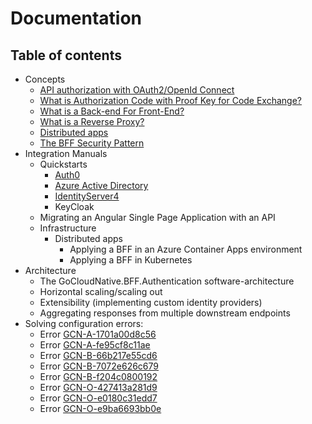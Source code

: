 # Documentation

## Table of contents 

- Concepts
  - [API authorization with OAuth2/OpenId Connect](/concepts/api-authorization/)
  - [What is Authorization Code with Proof Key for Code Exchange?](/concepts/what-is-pkce)
  - [What is a Back-end For Front-End?](/concepts/what-is-a-bff)
  - [What is a Reverse Proxy?](/concepts/what-is-a-reverse-proxy)
  - [Distributed apps](/concepts/distributed-apps)
  - [The BFF Security Pattern](/concepts/bff-security-pattern)
- Integration Manuals
  - Quickstarts
    - [Auth0](/integration-manuals/quickstarts/auth0/quickstart)
    - [Azure Active Directory](/integration-manuals/quickstarts/azuread/quickstart)
    - [IdentityServer4](/integration-manuals/quickstarts/identityserver4/quickstart)
    - KeyCloak
  - Migrating an Angular Single Page Application with an API
  - Infrastructure
    - Distributed apps
      - Applying a BFF in an Azure Container Apps environment
      - Applying a BFF in Kubernetes
- Architecture
  - The GoCloudNative.BFF.Authentication software-architecture
  - Horizontal scaling/scaling out
  - Extensibility (implementing custom identity providers)
  - Aggregating responses from multiple downstream endpoints
- Solving configuration errors:
  - Error [GCN-A-1701a00d8c56](/errors/gcn-a-1701a00d8c56)
  - Error [GCN-A-fe95cf8c11ae](/errors/gcn-a-fe95cf8c11ae)
  - Error [GCN-B-66b217e55cd6](/errors/gcn-b-66b217e55cd6)
  - Error [GCN-B-7072e626c679](/errors/gcn-b-7072e626c679)
  - Error [GCN-B-f204c0800192](/errors/gcn-b-f204c0800192)
  - Error [GCN-O-427413a281d9](/errors/gcn-o-427413a281d9)
  - Error [GCN-O-e0180c31edd7](/errors/gcn-o-e0180c31edd7)
  - Error [GCN-O-e9ba6693bb0e](/errors/gcn-o-e9ba6693bb0e)
  